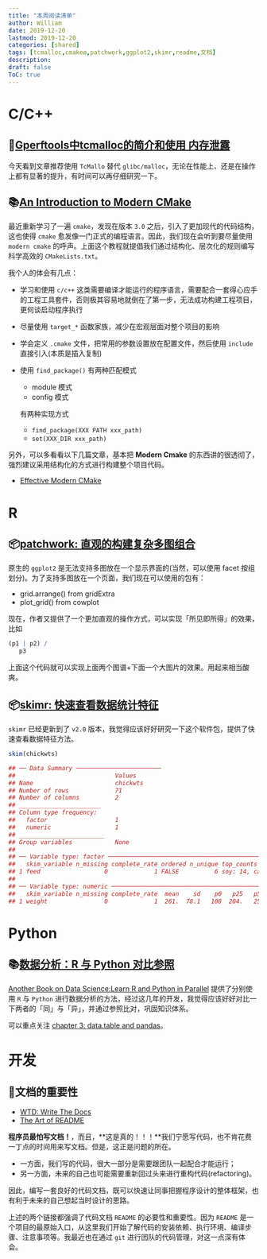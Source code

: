 ```yaml
---
title: "本周阅读清单"
author: William
date: 2019-12-20
lastmod: 2019-12-20
categories: [shared]
tags: [tcmalloc,cmakeø,patchwork,ggplot2,skimr,readme,文档]
description: 
draft: false
ToC: true
---
```


# C/C++

## 🔖[Gperftools中tcmalloc的简介和使用 内存泄露](http://www.cppblog.com/markqian86/archive/2018/08/24/215870.html)

今天看到文章推荐使用 `TcMallo` 替代 `glibc/malloc`，无论在性能上、还是在操作上都有显著的提升，有时间可以再仔细研究一下。

## 📚[An Introduction to Modern CMake](https://cliutils.gitlab.io/modern-cmake/)

最近重新学习了一遍 `cmake`，发现在版本 `3.0` 之后，引入了更加现代的代码结构，这也使得 `cmake` 愈发像一门正式的编程语言。因此，我们现在会听到要尽量使用 `modern cmake` 的呼声。上面这个教程就提倡我们通过结构化、层次化的规则编写科学高效的 `CMakeLists.txt`。

我个人的体会有几点：

- 学习和使用 `c/c++` 这类需要编译才能运行的程序语言，需要配合一套得心应手的工程工具套件，否则极其容易地就倒在了第一步，无法成功构建工程项目，更何谈启动程序执行
- 尽量使用 `target_*` 函数家族，减少在宏观层面对整个项目的影响
- 学会定义 `.cmake` 文件，把常用的参数设置放在配置文件，然后使用 `include` 直接引入(本质是插入复制)
- 使用 `find_package()` 
    有两种匹配模式

    + module 模式
    + config 模式
        
    有两种实现方式

    + `find_package(XXX PATH xxx_path)`
    + `set(XXX_DIR xxx_path)`
    

另外，可以多看看以下几篇文章，基本把 **Modern Cmake** 的东西讲的很透彻了，强烈建议采用结构化的方式进行构建整个项目代码。

- [Effective Modern CMake](https://gist.github.com/mbinna/c61dbb39bca0e4fb7d1f73b0d66a4fd1)


# R

## 📦[patchwork: 直观的构建复杂多图组合](https://www.data-imaginist.com/2019/patch-it-up-and-send-it-out/)

原生的 `ggplot2` 是无法支持多图放在一个显示界面的(当然，可以使用 facet 按组划分)。为了支持多图放在一个页面，我们现在可以使用的包有：

- grid.arrange() from gridExtra
- plot_grid() from cowplot

现在，作者又提供了一个更加直观的操作方式，可以实现「所见即所得」的效果，比如

```r
(p1 | p2) /
   p3
```

上面这个代码就可以实现上面两个图谱+下面一个大图片的效果。用起来相当酸爽。

## 📦[skimr: 快速查看数据统计特征](https://github.com/ropensci/skimr)

`skimr` 已经更新到了 `v2.0` 版本，我觉得应该好好研究一下这个软件包，提供了快速查看数据特征方法。

```r
skim(chickwts)

## ── Data Summary ────────────────────────
##                            Values  
## Name                       chickwts
## Number of rows             71      
## Number of columns          2       
## _______________________            
## Column type frequency:             
##   factor                   1       
##   numeric                  1       
## ________________________           
## Group variables            None    
## 
## ── Variable type: factor ─────────────────────────────────────────────────────────────────
##   skim_variable n_missing complete_rate ordered n_unique top_counts                        
## 1 feed                  0             1 FALSE          6 soy: 14, cas: 12, lin: 12, sun: 12
## 
## ── Variable type: numeric ────────────────────────────────────────────────────────────────
##   skim_variable n_missing complete_rate  mean    sd    p0   p25   p50   p75  p100 hist 
## 1 weight                0             1  261.  78.1   108  204.   258  324.   423 ▆▆▇▇▃
```

# Python

## 📚[数据分析：R 与 Python 对比参照](https://www.anotherbookondatascience.com/)

[Another Book on Data Science:Learn R and Python in Parallel](https://www.anotherbookondatascience.com/) 提供了分别使用 `R` 与 `Python` 进行数据分析的方法，经过这几年的开发，我觉得应该好好对比一下两者的「同」与「异」，并通过参照比对，巩固知识体系。

可以重点关注 [chapter 3: data.table and pandas](https://www.anotherbookondatascience.com/chapter3.html)。


# 开发

## 📄文档的重要性
   
- [WTD: Write The Docs](https://www.writethedocs.org/)
- [The Art of README](https://github.com/noffle/art-of-readme/blob/master/README-zh.md) 

**程序员最怕写文档！**，而且，**这是真的！！！**我们宁愿写代码，也不肯花费一丁点的时间用来写文档。但是，这正是问题的所在。

- 一方面，我们写的代码，很大一部分是需要跟团队一起配合才能运行；
- 另一方面，未来的自己也可能需要重新回过头来进行重构代码(refactoring)。

因此，编写一套良好的代码文档，既可以快速让同事把握程序设计的整体框架，也有利于未来的自己想起当时设计的思路。

上述的两个链接都强调了代码文档 `README` 的必要性和重要性。因为 `README` 是一个项目的最原始入口，从这里我们开始了解代码的安装依赖、执行环境、编译步骤、注意事项等。我最近也在通过 `git` 进行团队的代码管理，对这一点深有体会。









